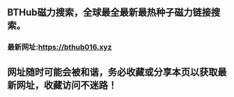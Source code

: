 ## **BTHub磁力搜索，全球最全最新最热种子磁力链接搜索。**
### 最新网址:<a href="https://bthub016.xyz" target="_blank">https://bthub016.xyz</a>
## 网址随时可能会被和谐，务必收藏或分享本页以获取最新网址，收藏访问不迷路！

     



